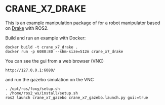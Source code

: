 # CRANE_X7_DRAKE

This is an example manipulation package of for a robot manipulator based on [Drake](https://github.com/RobotLocomotion/drake) with ROS2.


Build and run an example with Docker:
```
docker build -t crane_x7_drake .
docker run -p 6080:80 --shm-size=512m crane_x7_drake
```
You can see the gui from a web browser (VNC)
```
http://127.0.0.1:6080/
```
and run the gazebo simulation on the VNC
```
. /opt/ros/foxy/setup.sh
. /home/ros2_ws/install/setup.sh
ros2 launch crane_x7_gazebo crane_x7_gazebo.launch.py gui:=true
```